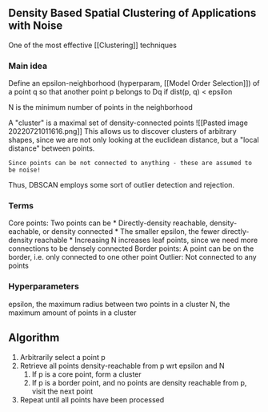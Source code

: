 ## Density Based Spatial Clustering of Applications with Noise

One of the most effective [[Clustering]] techniques

### Main idea
Define an epsilon-neighborhood (hyperparam, [[Model Order Selection]]) of a point q   so that another point p belongs to Dq if dist(p, q) < epsilon

N is the minimum number of points in the neighborhood

A "cluster" is a maximal set of density-connected points
![[Pasted image 20220721011616.png]]
This allows us to discover clusters of arbitrary shapes, since we are not only looking at the euclidean distance, but a "local distance" between points.

	Since points can be not connected to anything - these are assumed to 
    be noise!

Thus, DBSCAN employs some sort of outlier detection and rejection.

### Terms
Core points: Two points can be
	* Directly-density reachable, density-eachable, or density connected
	* The smaller epsilon, the fewer directly-density reachable
	* Increasing N increases leaf points, since we need more connections to be densely connected
Border points: A point can be on the border, i.e. only connected to one other point
Outlier: Not connected to any points

### Hyperparameters
epsilon, the maximum radius between two points in a cluster
N, the maximum amount of points in a cluster



## Algorithm

1. Arbitrarily select a point p
2. Retrieve all points density-reachable from p wrt epsilon and N
	1. If p is a core point, form a cluster
	2. If p is a border point, and no points are density reachable from p, visit the next point
3. Repeat until all points have been processed
